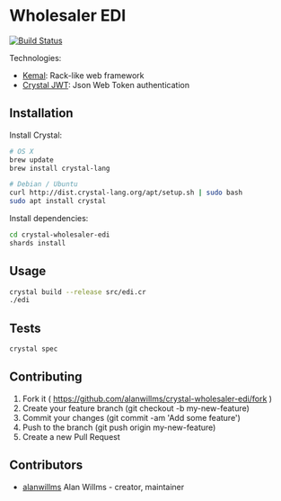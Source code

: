 # Wholesaler EDI

[![Build Status](https://travis-ci.org/Fidelize/crystal-wholesaler-edi.svg?branch=master)](https://travis-ci.org/Fidelize/crystal-wholesaler-edi)

Technologies:

* [Kemal](https://github.com/sdogruyol/kemal): Rack-like web framework
* [Crystal JWT](https://github.com/greyblake/crystal-jwt): Json Web Token authentication

## Installation

Install Crystal:

```bash
# OS X
brew update
brew install crystal-lang

# Debian / Ubuntu
curl http://dist.crystal-lang.org/apt/setup.sh | sudo bash
sudo apt install crystal
```

Install dependencies:

```bash
cd crystal-wholesaler-edi
shards install
```

## Usage

```bash
crystal build --release src/edi.cr
./edi
```

## Tests

```bash
crystal spec
```

## Contributing

1. Fork it ( https://github.com/alanwillms/crystal-wholesaler-edi/fork )
2. Create your feature branch (git checkout -b my-new-feature)
3. Commit your changes (git commit -am 'Add some feature')
4. Push to the branch (git push origin my-new-feature)
5. Create a new Pull Request

## Contributors

- [alanwillms](https://github.com/alanwillms) Alan Willms - creator, maintainer
